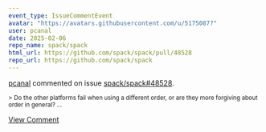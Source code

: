 ```yaml
---
event_type: IssueCommentEvent
avatar: "https://avatars.githubusercontent.com/u/5175087?"
user: pcanal
date: 2025-02-06
repo_name: spack/spack
html_url: https://github.com/spack/spack/pull/48528
repo_url: https://github.com/spack/spack
---
```


<a href='https://github.com/pcanal' target='_blank'>pcanal</a> commented on issue <a href='https://github.com/spack/spack/pull/48528' target='_blank'>spack/spack#48528</a>.

<small>> Do the other platforms fail when using a different order, or are they more forgiving about order in general?...</small>

<a href='https://github.com/spack/spack/pull/48528' target='_blank'>View Comment</a>